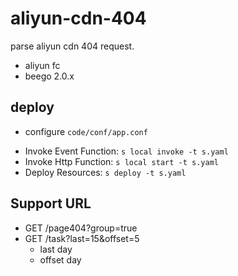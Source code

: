 # aliyun-cdn-404

parse aliyun cdn 404 request.

- aliyun fc
- beego 2.0.x

## deploy

- configure `code/conf/app.conf`

* Invoke Event Function: `s local invoke -t s.yaml`
* Invoke Http Function: `s local start -t s.yaml`
* Deploy Resources: `s deploy -t s.yaml`

## Support URL

- GET /page404?group=true
- GET /task?last=15&offset=5
  - last day
  - offset day
